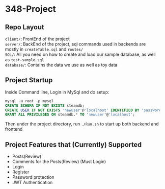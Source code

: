 # 348-Project

## Repo Layout

`client/`: FrontEnd of the project <br />
`server/`: BackEnd of the project, sql commands used in backends are mostly in `createTable.sql` and `routes/` <br />
`SQL/`: All you need on how to create and load our sample database, as well as `test-sample.sql` <br />
`database/`: Contains the data we use as well as toy data <br />

## Project Startup

Inside Command line, Login in MySql and do setup:

```sql
mysql -u root -p mysql
CREATE SCHEMA IF NOT EXISTS steamdb;
CREATE USER IF NOT EXISTS 'newuser'@'localhost' IDENTIFIED BY 'password';
GRANT ALL PRIVILEGES ON steamdb.* TO 'newuser'@'localhost';
```

Then under the project directory, run `./Run.sh` to start up both backend and frontend

## Project Features that (Currently) Supported

- Posts(Review)
- Comments for the Posts(Review) (Must Login)
- Login
- Register
- Password protection
- JWT Authentication

